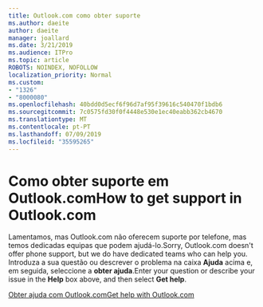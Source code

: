 ```yaml
---
title: Outlook.com como obter suporte
ms.author: daeite
author: daeite
manager: joallard
ms.date: 3/21/2019
ms.audience: ITPro
ms.topic: article
ROBOTS: NOINDEX, NOFOLLOW
localization_priority: Normal
ms.custom:
- "1326"
- "8000080"
ms.openlocfilehash: 40bdd0d5ecf6f96d7af95f39616c540470f1bdb6
ms.sourcegitcommit: 7c0575fd30f0f4448e530e1ec40eabb362cb4670
ms.translationtype: MT
ms.contentlocale: pt-PT
ms.lasthandoff: 07/09/2019
ms.locfileid: "35595265"
---
```

# <a name="how-to-get-support-in-outlookcom"></a><span data-ttu-id="305d5-102">Como obter suporte em Outlook.com</span><span class="sxs-lookup"><span data-stu-id="305d5-102">How to get support in Outlook.com</span></span>

<span data-ttu-id="305d5-103">Lamentamos, mas Outlook.com não oferecem suporte por telefone, mas temos dedicadas equipas que podem ajudá-lo.</span><span class="sxs-lookup"><span data-stu-id="305d5-103">Sorry, Outlook.com doesn't offer phone support, but we do have dedicated teams who can help you.</span></span>
<span data-ttu-id="305d5-104">Introduza a sua questão ou descrever o problema na caixa **Ajuda** acima e, em seguida, seleccione a **obter ajuda**.</span><span class="sxs-lookup"><span data-stu-id="305d5-104">Enter your question or describe your issue in the **Help** box above, and then select **Get help**.</span></span>

[<span data-ttu-id="305d5-105">Obter ajuda com Outlook.com</span><span class="sxs-lookup"><span data-stu-id="305d5-105">Get help with Outlook.com</span></span>](https://support.office.com/article/40676ad0-c831-45ac-a023-5be633be798d?wt.mc_id=Office_Outlook_com_Alchemy)
